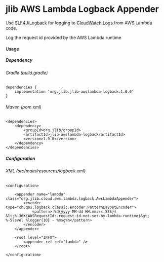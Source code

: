 # jlib AWS Lambda Logback Appender

Use [SLF4J](https://www.slf4j.org/)/[Logback](https://logback.qos.ch/) for logging to [CloudWatch Logs](https://docs.aws.amazon.com/AmazonCloudWatch/latest/logs/WhatIsCloudWatchLogs.html) from AWS Lambda code.

Log the request id provided by the AWS Lambda runtime 

#### Usage
##### Dependency
###### Gradle (build.gradle)
    dependencies {
        implementation 'org.jlib:jlib-awslambda-logback:1.0.0'
    }
    
###### Maven (pom.xml)
    <dependencies>
        <dependency>
            <groupId>org.jlib/groupId>
            <artifactId>jlib-awslambda-logback/artifactId>
            <version>1.0.0</version>
        </dependency>
    </dependencies>

##### Configuration
###### XML (src/main/resources/logback.xml)
    <configuration>
    
        <appender name="lambda" class="org.jlib.cloud.aws.lambda.logback.AwsLambdaAppender">
            <encoder type="ch.qos.logback.classic.encoder.PatternLayoutEncoder">
                <pattern>[%d{yyyy-MM-dd HH:mm:ss.SSS}] &lt;%-36X{AWSRequestId:-request-id-not-set-by-lambda-runtime}&gt; %-5level %logger{10} - %msg%n</pattern>
            </encoder>
        </appender>
    
        <root level="INFO">
            <appender-ref ref="lambda" />
        </root>
    
    </configuration>
